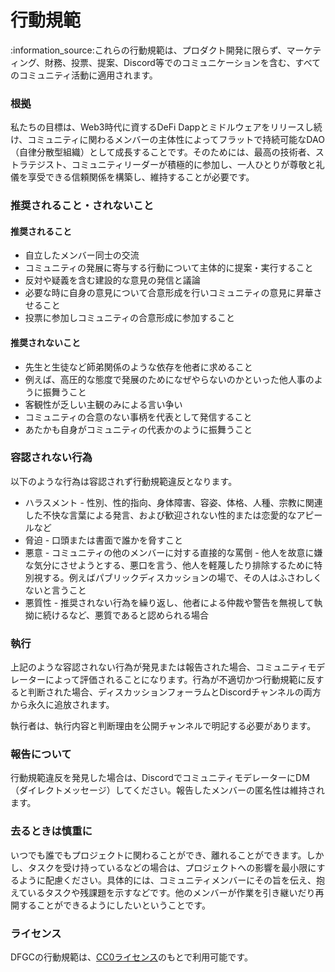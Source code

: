 # 行動規範

:information\_source:これらの行動規範は、プロダクト開発に限らず、マーケティング、財務、投票、提案、Discord等でのコミュニケーションを含む、すべてのコミュニティ活動に適用されます。

### 根拠

私たちの目標は、Web3時代に資するDeFi Dappとミドルウェアをリリースし続け、コミュニティに関わるメンバーの主体性によってフラットで持続可能なDAO（自律分散型組織）として成長することです。そのためには、最高の技術者、ストラテジスト、コミュニティリーダーが積極的に参加し、一人ひとりが尊敬と礼儀を享受できる信頼関係を構築し、維持することが必要です。

### 推奨されること・されないこと

#### 推奨されること

* 自立したメンバー同士の交流
* コミュニティの発展に寄与する行動について主体的に提案・実行すること
* 反対や疑義を含む建設的な意見の発信と議論
* 必要な時に自身の意見について合意形成を行いコミュニティの意見に昇華させること
* 投票に参加しコミュニティの合意形成に参加すること

#### 推奨されないこと

* 先生と生徒など師弟関係のような依存を他者に求めること
* 例えば、高圧的な態度で発展のためになぜやらないのかといった他人事のように振舞うこと
* 客観性が乏しい主観のみによる言い争い
* コミュニティの合意のない事柄を代表として発信すること
* あたかも自身がコミュニティの代表かのように振舞うこと

### 容認されない行為

以下のような行為は容認されず行動規範違反となります。

* ハラスメント - 性別、性的指向、身体障害、容姿、体格、人種、宗教に関連した不快な言葉による発言、および歓迎されない性的または恋愛的なアピールなど
* 脅迫 - 口頭または書面で誰かを脅すこと
* 悪意 - コミュニティの他のメンバーに対する直接的な罵倒 - 他人を故意に嫌な気分にさせようとする、悪口を言う、他人を軽蔑したり排除するために特別視する。例えばパブリックディスカッションの場で、その人はふさわしくないと言うこと
* 悪質性 - 推奨されない行為を繰り返し、他者による仲裁や警告を無視して執拗に続けるなど、悪質であると認められる場合

### 執行

上記のような容認されない行為が発見または報告された場合、コミュニティモデレーターによって評価されることになります。行為が不適切かつ行動規範に反すると判断された場合、ディスカッションフォーラムとDiscordチャンネルの両方から永久に追放されます。

執行者は、執行内容と判断理由を公開チャンネルで明記する必要があります。

### 報告について

行動規範違反を発見した場合は、DiscordでコミュニティモデレーターにDM（ダイレクトメッセージ）してください。報告したメンバーの匿名性は維持されます。

### 去るときは慎重に

いつでも誰でもプロジェクトに関わることができ、離れることができます。しかし、タスクを受け持っているなどの場合は、プロジェクトへの影響を最小限にするように配慮ください。具体的には、コミュニティメンバーにその旨を伝え、抱えているタスクや残課題を示すなどです。他のメンバーが作業を引き継いだり再開することができるようにしたいということです。

### ライセンス

DFGCの行動規範は、[CC0ライセンス](https://creativecommons.org/share-your-work/public-domain/cc0/)のもとで利用可能です。
